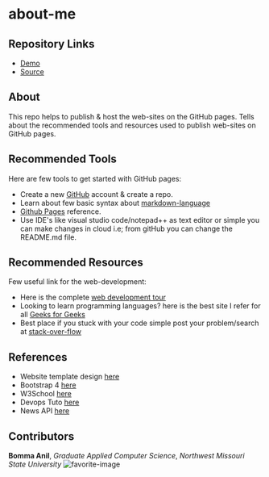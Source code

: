# about-me

##  Repository Links

  - [Demo](https://anil-bomma.github.io/about-me/)
  - [Source](https://github.com/anil-bomma/about-me)
  
## About

This repo helps to publish & host the web-sites on the GitHub pages. Tells about the recommended tools and resources used to publish web-sites on GitHub pages.

## Recommended Tools

Here are few tools to get started with GitHub pages:

  * Create a new [GitHub](https://github.com/) account & create a repo.
  * Learn about few basic syntax about [markdown-language](https://www.markdownguide.org/basic-syntax/#horizontal-rules)
  * [Github Pages](https://pages.github.com/) reference.
  * Use IDE's like visual studio code/notepad++ as text editor or simple you can make changes in cloud i.e; from gitHub you can change the README.md file.

## Recommended Resources

Few useful link for the web-development:

  * Here is the complete [web development tour](https://coggle.it/diagram/Vz9LvW8byvN0I38x/t/web-development)
  * Looking to learn programming languages? here is the best site I refer for all [Geeks for Geeks](https://www.geeksforgeeks.org/)
  * Best place if you stuck with your code simple post your problem/search at [stack-over-flow](https://stackoverflow.com/)


## References
  
  * Website template design [here](https://www.webfx.com/blog/images/assets/cdn.sixrevisions.com/0134-02_toby_powell.jpg)
  * Bootstrap 4 [here](https://getbootstrap.com/docs/4.0/getting-started/introduction/)
  * W3School [here](https://www.w3schools.com/)
  * Devops Tuto [here](https://www.youtube.com/watch?v=_Gpe1Zn-1fE)
  * News API [here](https://newsapi.org/)  


## Contributors

**Bomma Anil**, _Graduate Applied Computer Science_, _Northwest Missouri State University_
![favorite-image](https://scontent-ort2-2.xx.fbcdn.net/v/t1.0-9/67137781_2464129446971990_1110139971026550784_n.jpg?_nc_cat=106&_nc_oc=AQncdNumtP2bL3UhQRp4AtPuP9G915b8WtfO02LfYSPGNvfwrOssuL57do0BLHz6NLs&_nc_ht=scontent-ort2-2.xx&oh=2d3dc7e25d08c8a6480c16132b940316&oe=5E118B08 "favorite-image")
